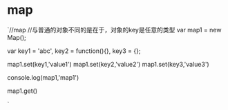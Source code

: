 map
===

`//map
//与普通的对象不同的是在于，对象的key是任意的类型
var map1 = new Map();

var key1 = 'abc',
    key2 = function(){},
    key3 = {};

map1.set(key1,'value1')
map1.set(key2,'value2')
map1.set(key3,'value3')

console.log(map1,'map1')

map1.get()

`